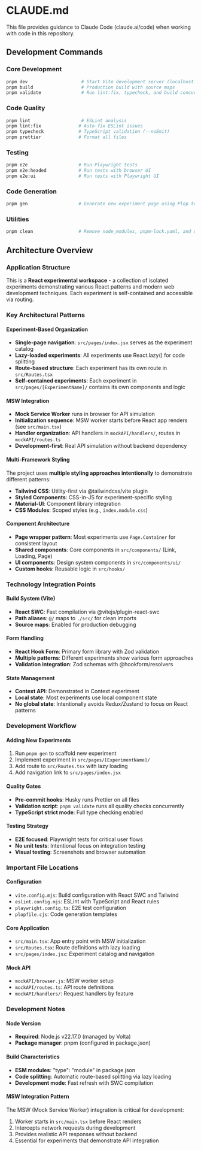 # CLAUDE.md

This file provides guidance to Claude Code (claude.ai/code) when working with code in this repository.

## Development Commands

### Core Development
```bash
pnpm dev                    # Start Vite development server (localhost:5173)
pnpm build                  # Production build with source maps
pnpm validate               # Run lint:fix, typecheck, and build concurrently
```

### Code Quality
```bash
pnpm lint                   # ESLint analysis
pnpm lint:fix              # Auto-fix ESLint issues
pnpm typecheck             # TypeScript validation (--noEmit)
pnpm prettier              # Format all files
```

### Testing
```bash
pnpm e2e                   # Run Playwright tests
pnpm e2e:headed            # Run tests with browser UI
pnpm e2e:ui                # Run tests with Playwright UI
```

### Code Generation
```bash
pnpm gen                   # Generate new experiment page using Plop templates
```

### Utilities
```bash
pnpm clean                 # Remove node_modules, pnpm-lock.yaml, and dist
```

## Architecture Overview

### Application Structure
This is a **React experimental workspace** - a collection of isolated experiments demonstrating various React patterns and modern web development techniques. Each experiment is self-contained and accessible via routing.

### Key Architectural Patterns

#### Experiment-Based Organization
- **Single-page navigation**: `src/pages/index.jsx` serves as the experiment catalog
- **Lazy-loaded experiments**: All experiments use React.lazy() for code splitting
- **Route-based structure**: Each experiment has its own route in `src/Routes.tsx`
- **Self-contained experiments**: Each experiment in `src/pages/[ExperimentName]/` contains its own components and logic

#### MSW Integration
- **Mock Service Worker** runs in browser for API simulation
- **Initialization sequence**: MSW worker starts before React app renders (see `src/main.tsx`)
- **Handler organization**: API handlers in `mockAPI/handlers/`, routes in `mockAPI/routes.ts`
- **Development-first**: Real API simulation without backend dependency

#### Multi-Framework Styling
The project uses **multiple styling approaches intentionally** to demonstrate different patterns:
- **Tailwind CSS**: Utility-first via @tailwindcss/vite plugin
- **Styled Components**: CSS-in-JS for experiment-specific styling
- **Material-UI**: Component library integration
- **CSS Modules**: Scoped styles (e.g., `index.module.css`)

#### Component Architecture
- **Page wrapper pattern**: Most experiments use `Page.Container` for consistent layout
- **Shared components**: Core components in `src/components/` (Link, Loading, Page)
- **UI components**: Design system components in `src/components/ui/`
- **Custom hooks**: Reusable logic in `src/hooks/`

### Technology Integration Points

#### Build System (Vite)
- **React SWC**: Fast compilation via @vitejs/plugin-react-swc
- **Path aliases**: `@/` maps to `./src/` for clean imports
- **Source maps**: Enabled for production debugging

#### Form Handling
- **React Hook Form**: Primary form library with Zod validation
- **Multiple patterns**: Different experiments show various form approaches
- **Validation integration**: Zod schemas with @hookform/resolvers

#### State Management
- **Context API**: Demonstrated in Context experiment
- **Local state**: Most experiments use local component state
- **No global state**: Intentionally avoids Redux/Zustand to focus on React patterns

### Development Workflow

#### Adding New Experiments
1. Run `pnpm gen` to scaffold new experiment
2. Implement experiment in `src/pages/[ExperimentName]/`
3. Add route to `src/Routes.tsx` with lazy loading
4. Add navigation link to `src/pages/index.jsx`

#### Quality Gates
- **Pre-commit hooks**: Husky runs Prettier on all files
- **Validation script**: `pnpm validate` runs all quality checks concurrently
- **TypeScript strict mode**: Full type checking enabled

#### Testing Strategy
- **E2E focused**: Playwright tests for critical user flows
- **No unit tests**: Intentional focus on integration testing
- **Visual testing**: Screenshots and browser automation

### Important File Locations

#### Configuration
- `vite.config.mjs`: Build configuration with React SWC and Tailwind
- `eslint.config.mjs`: ESLint with TypeScript and React rules
- `playwright.config.ts`: E2E test configuration
- `plopfile.cjs`: Code generation templates

#### Core Application
- `src/main.tsx`: App entry point with MSW initialization
- `src/Routes.tsx`: Route definitions with lazy loading
- `src/pages/index.jsx`: Experiment catalog and navigation

#### Mock API
- `mockAPI/browser.js`: MSW worker setup
- `mockAPI/routes.ts`: API route definitions
- `mockAPI/handlers/`: Request handlers by feature

### Development Notes

#### Node Version
- **Required**: Node.js v22.17.0 (managed by Volta)
- **Package manager**: pnpm (configured in package.json)

#### Build Characteristics
- **ESM modules**: "type": "module" in package.json
- **Code splitting**: Automatic route-based splitting via lazy loading
- **Development mode**: Fast refresh with SWC compilation

#### MSW Integration Pattern
The MSW (Mock Service Worker) integration is critical for development:
1. Worker starts in `src/main.tsx` before React renders
2. Intercepts network requests during development
3. Provides realistic API responses without backend
4. Essential for experiments that demonstrate API integration